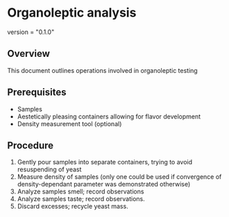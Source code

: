 # Organoleptic analysis

version = "0.1.0"

## Overview

This document outlines operations involved in organoleptic testing

## Prerequisites

- Samples
- Aestetically pleasing containers allowing for flavor development
- Density measurement tool (optional)

## Procedure

1. Gently pour samples into separate containers, trying to avoid resuspending of yeast
2. Measure density of samples (only one could be used if convergence of density-dependant parameter was demonstrated otherwise)
3. Analyze samples smell; record observations
4. Analyze samples taste; record observations.
5. Discard excesses; recycle yeast mass.



